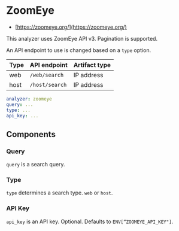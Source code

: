 # ZoomEye

- [https://zoomeye.org/](https://zoomeye.org/)

This analyzer uses ZoomEye API v3. Pagination is supported.

An API endpoint to use is changed based on a `type` option.

| Type | API endpoint   | Artifact type |
| ---- | -------------- | ------------- |
| web  | `/web/search`  | IP address    |
| host | `/host/search` | IP address    |

```yaml
analyzer: zoomeye
query: ...
type: ...
api_key: ...
```

## Components

### Query

`query` is a search query.

### Type

`type` determines a search type. `web` or `host`.

### API Key

`api_key` is an API key. Optional. Defaults to `ENV[”ZOOMEYE_API_KEY"]`.
